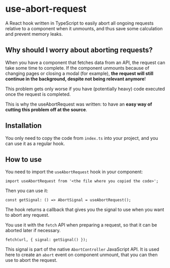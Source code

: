 # use-abort-request

A React hook written in TypeScript to easily abort all ongoing requests relative to a component when it unmounts, and thus save some calculation and prevent memory leaks.

## Why should I worry about aborting requests?
When you have a component that fetches data from an API, the request can take some time to complete. If the component unmounts because of changing pages or closing a modal (for example), **the request will still continue in the background, despite not being relevant anymore**! 

This problem gets only worse if you have (potentially heavy) code executed once the request is completed.

This is why the useAbortRequest was written: to have an **easy way of cutting this problem off at the source**.

## Installation

You only need to copy the code from `index.ts` into your project, and you can use it as a regular hook.

## How to use

You need to import the `useAbortRequest` hook in your component:

```tsx
import useAbortRequest from '<the file where you copied the code>';
```

Then you can use it:

```tsx
const getSignal: () => AbortSignal = useAbortRequest();
```

The hook returns a callback that gives you the signal to use when you want to abort any request.

You use it with the `fetch` API when preparing a request, so that it can be aborted later if necessary.

```tsx
fetch(url, { signal: getSignal() });
```

This signal is part of the native `AbortController` JavaScript API. It is used here to create an `abort` event on component unmount, that you can then use to abort the request.
